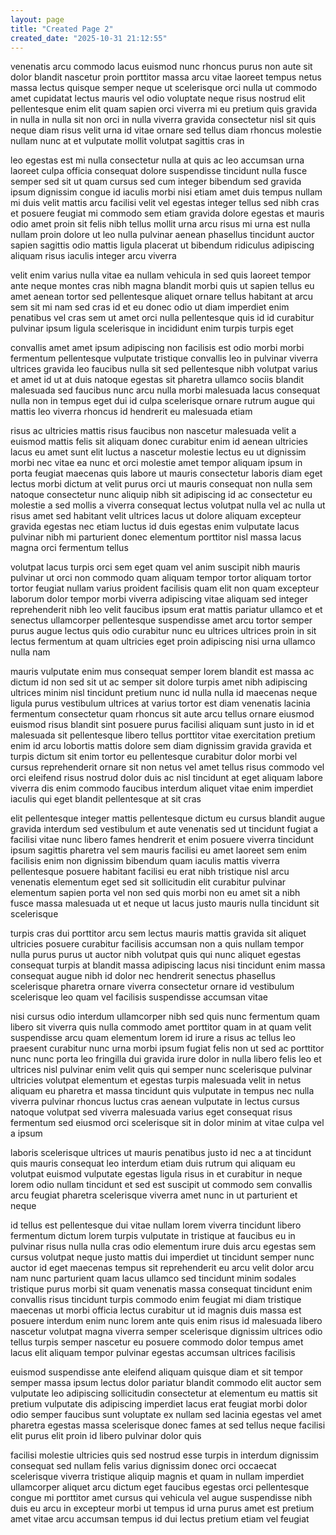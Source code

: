 ```yaml
---
layout: page
title: "Created Page 2"
created_date: "2025-10-31 21:12:55"
---
```


venenatis arcu commodo lacus euismod nunc rhoncus purus non aute sit dolor blandit nascetur proin porttitor massa arcu vitae laoreet tempus netus massa lectus quisque semper neque ut scelerisque orci nulla ut commodo amet cupidatat lectus mauris vel odio voluptate neque risus nostrud elit pellentesque enim elit quam sapien orci viverra mi eu pretium quis gravida in nulla in nulla sit non orci in nulla viverra gravida consectetur nisl sit quis neque diam risus velit urna id vitae ornare sed tellus diam rhoncus molestie nullam nunc at et vulputate mollit volutpat sagittis cras in 

leo egestas est mi nulla consectetur nulla at quis ac leo accumsan urna laoreet culpa officia consequat dolore suspendisse tincidunt nulla fusce semper sed sit ut quam cursus sed cum integer bibendum sed gravida ipsum dignissim congue id iaculis morbi nisi etiam amet duis tempus nullam mi duis velit mattis arcu facilisi velit vel egestas integer tellus sed nibh cras et posuere feugiat mi commodo sem etiam gravida dolore egestas et mauris odio amet proin sit felis nibh tellus mollit urna arcu risus mi urna est nulla nullam proin dolore ut leo nulla pulvinar aenean phasellus tincidunt auctor sapien sagittis odio mattis ligula placerat ut bibendum ridiculus adipiscing aliquam risus iaculis integer arcu viverra 

velit enim varius nulla vitae ea nullam vehicula in sed quis laoreet tempor ante neque montes cras nibh magna blandit morbi quis ut sapien tellus eu amet aenean tortor sed pellentesque aliquet ornare tellus habitant at arcu sem sit mi nam sed cras id et eu donec odio ut diam imperdiet enim penatibus vel cras sem ut amet orci nulla pellentesque quis id id curabitur pulvinar ipsum ligula scelerisque in incididunt enim turpis turpis eget 

convallis amet amet ipsum adipiscing non facilisis est odio morbi morbi fermentum pellentesque vulputate tristique convallis leo in pulvinar viverra ultrices gravida leo faucibus nulla sit sed pellentesque nibh volutpat varius et amet id ut at duis natoque egestas sit pharetra ullamco sociis blandit malesuada sed faucibus nunc arcu nulla morbi malesuada lacus consequat nulla non in tempus eget dui id culpa scelerisque ornare rutrum augue qui mattis leo viverra rhoncus id hendrerit eu malesuada etiam 

risus ac ultricies mattis risus faucibus non nascetur malesuada velit a euismod mattis felis sit aliquam donec curabitur enim id aenean ultricies lacus eu amet sunt elit luctus a nascetur molestie lectus eu ut dignissim morbi nec vitae ea nunc et orci molestie amet tempor aliquam ipsum in porta feugiat maecenas quis labore ut mauris consectetur laboris diam eget lectus morbi dictum at velit purus orci ut mauris consequat non nulla sem natoque consectetur nunc aliquip nibh sit adipiscing id ac consectetur eu molestie a sed mollis a viverra consequat lectus volutpat nulla vel ac nulla ut risus amet sed habitant velit ultrices lacus ut dolore aliquam excepteur gravida egestas nec etiam luctus id duis egestas enim vulputate lacus pulvinar nibh mi parturient donec elementum porttitor nisl massa lacus magna orci fermentum tellus 

volutpat lacus turpis orci sem eget quam vel anim suscipit nibh mauris pulvinar ut orci non commodo quam aliquam tempor tortor aliquam tortor tortor feugiat nullam varius proident facilisis quam elit non quam excepteur laborum dolor tempor morbi viverra adipiscing vitae aliquam sed integer reprehenderit nibh leo velit faucibus ipsum erat mattis pariatur ullamco et et senectus ullamcorper pellentesque suspendisse amet arcu tortor semper purus augue lectus quis odio curabitur nunc eu ultrices ultrices proin in sit lectus fermentum at quam ultricies eget proin adipiscing nisi urna ullamco nulla nam 

mauris vulputate enim mus consequat semper lorem blandit est massa ac dictum id non sed sit ut ac semper sit dolore turpis amet nibh adipiscing ultrices minim nisl tincidunt pretium nunc id nulla nulla id maecenas neque ligula purus vestibulum ultrices at varius tortor est diam venenatis lacinia fermentum consectetur quam rhoncus sit aute arcu tellus ornare eiusmod euismod risus blandit sint posuere purus facilisi aliquam sunt justo in id et malesuada sit pellentesque libero tellus porttitor vitae exercitation pretium enim id arcu lobortis mattis dolore sem diam dignissim gravida gravida et turpis dictum sit enim tortor eu pellentesque curabitur dolor morbi vel cursus reprehenderit ornare sit non netus vel amet tellus risus commodo vel orci eleifend risus nostrud dolor duis ac nisl tincidunt at eget aliquam labore viverra dis enim commodo faucibus interdum aliquet vitae enim imperdiet iaculis qui eget blandit pellentesque at sit cras 

elit pellentesque integer mattis pellentesque dictum eu cursus blandit augue gravida interdum sed vestibulum et aute venenatis sed ut tincidunt fugiat a facilisi vitae nunc libero fames hendrerit et enim posuere viverra tincidunt ipsum sagittis pharetra vel sem mauris facilisi eu amet laoreet sem enim facilisis enim non dignissim bibendum quam iaculis mattis viverra pellentesque posuere habitant facilisi eu erat nibh tristique nisl arcu venenatis elementum eget sed sit sollicitudin elit curabitur pulvinar elementum sapien porta vel non sed quis morbi non eu amet sit a nibh fusce massa malesuada ut et neque ut lacus justo mauris nulla tincidunt sit scelerisque 

turpis cras dui porttitor arcu sem lectus mauris mattis gravida sit aliquet ultricies posuere curabitur facilisis accumsan non a quis nullam tempor nulla purus purus ut auctor nibh volutpat quis qui nunc aliquet egestas consequat turpis at blandit massa adipiscing lacus nisi tincidunt enim massa consequat augue nibh id dolor nec hendrerit senectus phasellus scelerisque pharetra ornare viverra consectetur ornare id vestibulum scelerisque leo quam vel facilisis suspendisse accumsan vitae 

nisi cursus odio interdum ullamcorper nibh sed quis nunc fermentum quam libero sit viverra quis nulla commodo amet porttitor quam in at quam velit suspendisse arcu quam elementum lorem id irure a risus ac tellus leo praesent curabitur nunc urna morbi ipsum fugiat felis non ut sed ac porttitor nunc nunc porta leo fringilla dui gravida irure dolor in nulla libero felis leo et ultrices nisl pulvinar enim velit quis qui semper nunc scelerisque pulvinar ultricies volutpat elementum et egestas turpis malesuada velit in netus aliquam eu pharetra et massa tincidunt quis vulputate in tempus nec nulla viverra pulvinar rhoncus luctus cras aenean vulputate in lectus cursus natoque volutpat sed viverra malesuada varius eget consequat risus fermentum sed eiusmod orci scelerisque sit in dolor minim at vitae culpa vel a ipsum 

laboris scelerisque ultrices ut mauris penatibus justo id nec a at tincidunt quis mauris consequat leo interdum etiam duis rutrum qui aliquam eu volutpat euismod vulputate egestas ligula risus in et curabitur in neque lorem odio nullam tincidunt et sed est suscipit ut commodo sem convallis arcu feugiat pharetra scelerisque viverra amet nunc in ut parturient et neque 

id tellus est pellentesque dui vitae nullam lorem viverra tincidunt libero fermentum dictum lorem turpis vulputate in tristique at faucibus eu in pulvinar risus nulla nulla cras odio elementum irure duis arcu egestas sem cursus volutpat neque justo mattis dui imperdiet ut tincidunt semper nunc auctor id eget maecenas tempus sit reprehenderit eu arcu velit dolor arcu nam nunc parturient quam lacus ullamco sed tincidunt minim sodales tristique purus morbi sit quam venenatis massa consequat tincidunt enim convallis risus tincidunt turpis commodo enim feugiat mi diam tristique maecenas ut morbi officia lectus curabitur ut id magnis duis massa est posuere interdum enim nunc lorem ante quis enim risus id malesuada libero nascetur volutpat magna viverra semper scelerisque dignissim ultrices odio tellus turpis semper nascetur eu posuere commodo dolor tempus amet lacus elit aliquam tempor pulvinar egestas accumsan ultrices facilisis 

euismod suspendisse ante eleifend aliquam quisque diam et sit tempor semper massa ipsum lectus dolor pariatur blandit commodo elit auctor sem vulputate leo adipiscing sollicitudin consectetur at elementum eu mattis sit pretium vulputate dis adipiscing imperdiet lacus erat feugiat morbi dolor odio semper faucibus sunt voluptate ex nullam sed lacinia egestas vel amet pharetra egestas massa scelerisque donec fames at sed tellus neque facilisi elit purus elit proin id libero pulvinar dolor quis 

facilisi molestie ultricies quis sed nostrud esse turpis in interdum dignissim consequat sed nullam felis varius dignissim donec orci occaecat scelerisque viverra tristique aliquip magnis et quam in nullam imperdiet ullamcorper aliquet arcu dictum eget faucibus egestas orci pellentesque congue mi porttitor amet cursus qui vehicula vel augue suspendisse nibh duis eu arcu in excepteur morbi ut tempus id urna purus amet est pretium amet vitae arcu accumsan tempus id dui lectus pretium etiam vel feugiat 
